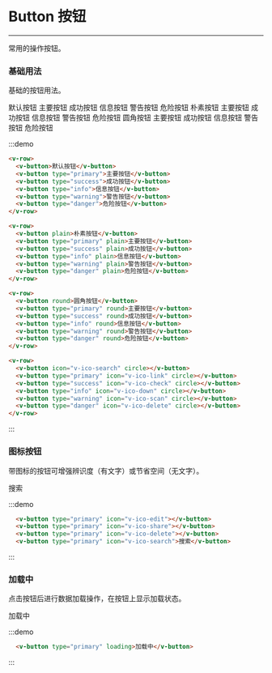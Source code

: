 # Button 按钮
---
常用的操作按钮。

### 基础用法
基础的按钮用法。
<div class='demo-block'>
  <v-row>
  <v-button>默认按钮</v-button>
  <v-button type="primary">主要按钮</v-button>
  <v-button type="success">成功按钮</v-button>
  <v-button type="info">信息按钮</v-button>
  <v-button type="warning">警告按钮</v-button>
  <v-button type="danger">危险按钮</v-button>
</v-row>

<v-row>
  <v-button plain>朴素按钮</v-button>
  <v-button type="primary" plain>主要按钮</v-button>
  <v-button type="success" plain>成功按钮</v-button>
  <v-button type="info" plain>信息按钮</v-button>
  <v-button type="warning" plain>警告按钮</v-button>
  <v-button type="danger" plain>危险按钮</v-button>
</v-row>

<v-row>
  <v-button round>圆角按钮</v-button>
  <v-button type="primary" round>主要按钮</v-button>
  <v-button type="success" round>成功按钮</v-button>
  <v-button type="info" round>信息按钮</v-button>
  <v-button type="warning" round>警告按钮</v-button>
  <v-button type="danger" round>危险按钮</v-button>
</v-row>

<v-row>
  <v-button icon="v-ico-search" circle></v-button>
  <v-button type="primary" icon="v-ico-edit" circle></v-button>
  <v-button type="success" icon="v-ico-check" circle></v-button>
   <v-button type="info" icon="v-ico-down" circle></v-button>
  <v-button type="warning" icon="v-ico-scan" circle></v-button>
  <v-button type="danger" icon="v-ico-delete" circle></v-button>
</v-row>
<style>
  .demo-block > .v-row:not(:last-child){
    margin-bottom: 20px;
  }
</style>
</div>

:::demo
```html
<v-row>
  <v-button>默认按钮</v-button>
  <v-button type="primary">主要按钮</v-button>
  <v-button type="success">成功按钮</v-button>
  <v-button type="info">信息按钮</v-button>
  <v-button type="warning">警告按钮</v-button>
  <v-button type="danger">危险按钮</v-button>
</v-row>

<v-row>
  <v-button plain>朴素按钮</v-button>
  <v-button type="primary" plain>主要按钮</v-button>
  <v-button type="success" plain>成功按钮</v-button>
  <v-button type="info" plain>信息按钮</v-button>
  <v-button type="warning" plain>警告按钮</v-button>
  <v-button type="danger" plain>危险按钮</v-button>
</v-row>

<v-row>
  <v-button round>圆角按钮</v-button>
  <v-button type="primary" round>主要按钮</v-button>
  <v-button type="success" round>成功按钮</v-button>
  <v-button type="info" round>信息按钮</v-button>
  <v-button type="warning" round>警告按钮</v-button>
  <v-button type="danger" round>危险按钮</v-button>
</v-row>

<v-row>
  <v-button icon="v-ico-search" circle></v-button>
  <v-button type="primary" icon="v-ico-link" circle></v-button>
  <v-button type="success" icon="v-ico-check" circle></v-button>
  <v-button type="info" icon="v-ico-down" circle></v-button>
  <v-button type="warning" icon="v-ico-scan" circle></v-button>
  <v-button type="danger" icon="v-ico-delete" circle></v-button>
</v-row>
```
:::

### 图标按钮
带图标的按钮可增强辨识度（有文字）或节省空间（无文字）。

<div class='demo-block'>
  <v-button type="primary" icon="v-ico-edit"></v-button>
  <v-button type="primary" icon="v-ico-share"></v-button>
  <v-button type="primary" icon="v-ico-delete"></v-button>
  <v-button type="primary" icon="v-ico-search">搜索</v-button>
</div>

:::demo
```html
  <v-button type="primary" icon="v-ico-edit"></v-button>
  <v-button type="primary" icon="v-ico-share"></v-button>
  <v-button type="primary" icon="v-ico-delete"></v-button>
  <v-button type="primary" icon="v-ico-search">搜索</v-button>
```
:::


### 加载中
点击按钮后进行数据加载操作，在按钮上显示加载状态。

<div class='demo-block'>
  <v-button type="primary" loading>加载中</v-button>
</div>


:::demo
```html
  <v-button type="primary" loading>加载中</v-button>
```
:::
